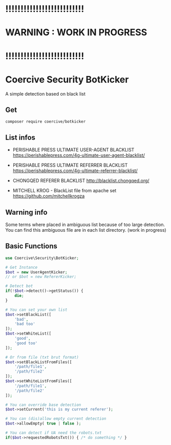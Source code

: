 !!!!!!!!!!!!!!!!!!!!!!!!!!
==========================
WARNING : WORK IN PROGRESS
==========================
!!!!!!!!!!!!!!!!!!!!!!!!!!
==========================

Coercive Security BotKicker
===========================

A simple detection based on black list

Get
---
```
composer require coercive/botkicker
```

List infos
----------

- PERISHABLE PRESS ULTIMATE USER-AGENT BLACKLIST 
https://perishablepress.com/4g-ultimate-user-agent-blacklist/

- PERISHABLE PRESS ULTIMATE REFERRER BLACKLIST 
https://perishablepress.com/4g-ultimate-referrer-blacklist/

- CHONGQED REFERER BLACKLIST 
http://blacklist.chongqed.org/

- MITCHELL KROG - BlackList file from apache set
https://github.com/mitchellkrogza

Warning info
------------

Some terms where placed in ambiguous list because of too large detection. You can find this ambiguous file are in each list directory. (work in progress)

Basic Functions
---------------
```php
use Coercive\Security\BotKicker;

# Get Instance
$bot = new UserAgentKicker;
// or $bot = new RefererKicker;

# Detect bot
if(!$bot->detect()->getStatus()) {
	die;
}

# You can set your own list
$bot->setBlackList([
	'bad',
	'bad too'
]);
$bot->setWhiteList([
	'good',
	'good too'
]);

# Or from file (txt brut format)
$bot->setBlackListFromFiles([
	'/path/file1',
	'/path/file2'
]);
$bot->setWhiteListFromFiles([
	'/path/file1',
	'/path/file2'
]);

# You can override base detection
$bot->setCurrent('this is my current referer');

# You can (dis)allow empty current detection
$bot->allowEmpty( true | false );

# You can detect if UA need the robots.txt
if($bot->requestedRobotsTxt()) { /* do something */ }

```
